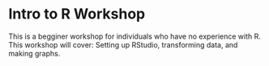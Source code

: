 # Intro to R Workshop

This is a begginer workshop for individuals who have no experience with R. This workshop will cover: Setting up RStudio, transforming data, and making graphs.


